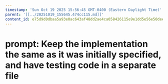 ```yaml
---
timestamp: 'Sun Oct 19 2025 15:56:45 GMT-0400 (Eastern Daylight Time)'
parent: '[[../20251019_155645.474cc115.md]]'
content_id: e75d9d0dbaa5a93e0ac643af48dd2ae4ca058426115e9e1dd5e56e50deefbd2a
---
```


# prompt: Keep the implementation the same as it was initially specified, and have testing code in a separate file
